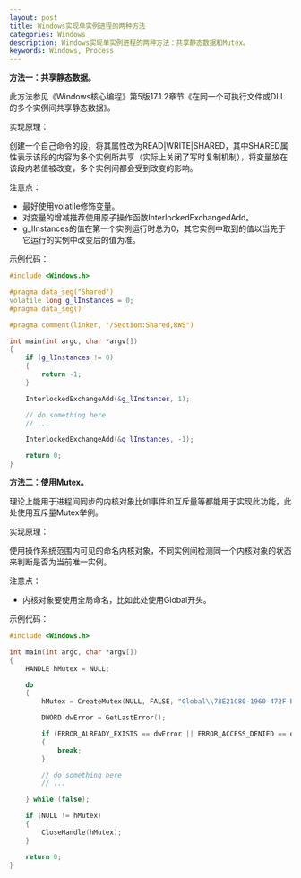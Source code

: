 ```yaml
---
layout: post
title: Windows实现单实例进程的两种方法
categories: Windows
description: Windows实现单实例进程的两种方法：共享静态数据和Mutex。
keywords: Windows, Process
---
```


**方法一：共享静态数据。**

此方法参见《Windows核心编程》第5版17.1.2章节《在同一个可执行文件或DLL的多个实例间共享静态数据》。

实现原理：

创建一个自己命令的段，将其属性改为READ|WRITE|SHARED，其中SHARED属性表示该段的内容为多个实例所共享（实际上关闭了写时复制机制），将变量放在该段内若值被改变，多个实例间都会受到改变的影响。

注意点：

* 最好使用volatile修饰变量。
* 对变量的增减推荐使用原子操作函数InterlockedExchangedAdd。
* g\_lInstances的值在第一个实例运行时总为0，其它实例中取到的值以当先于它运行的实例中改变后的值为准。

示例代码：

```C++
#include <Windows.h>

#pragma data_seg("Shared")
volatile long g_lInstances = 0;
#pragma data_seg()

#pragma comment(linker, "/Section:Shared,RWS")

int main(int argc, char *argv[])
{
    if (g_lInstances != 0)
    {
        return -1;
    }

    InterlockedExchangeAdd(&g_lInstances, 1);

    // do something here
    // ...

    InterlockedExchangeAdd(&g_lInstances, -1);

    return 0;
}
```

**方法二：使用Mutex。**

理论上能用于进程间同步的内核对象比如事件和互斥量等都能用于实现此功能，此处使用互斥量Mutex举例。

实现原理：

使用操作系统范围内可见的命名内核对象，不同实例间检测同一个内核对象的状态来判断是否为当前唯一实例。

注意点：

* 内核对象要使用全局命名，比如此处使用Global开头。

示例代码：

```C++
#include <Windows.h>

int main(int argc, char *argv[])
{
    HANDLE hMutex = NULL;

    do
    {
        hMutex = CreateMutex(NULL, FALSE, "Global\\73E21C80-1960-472F-BF0B-3EE7CC7AF17E");

        DWORD dwError = GetLastError();

        if (ERROR_ALREADY_EXISTS == dwError || ERROR_ACCESS_DENIED == dwError) 
        {
            break;
        }

        // do something here
        // ...

    } while (false);

    if (NULL != hMutex) 
    {
        CloseHandle(hMutex);
    }

    return 0;
}
```
